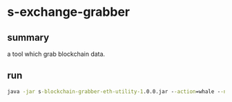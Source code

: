 # s-exchange-grabber

## summary

a tool which grab blockchain data.

## run

```cmd
java -jar s-blockchain-grabber-eth-utility-1.0.0.jar --action=whale --notices=xxx1@qq.com --notices=xxx2@qq.com
```
